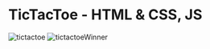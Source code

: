 # TicTacToe - HTML & CSS, JS
![tictactoe](https://user-images.githubusercontent.com/95170847/147502132-0861e581-39b6-4900-99d0-20ac7e76f217.png)
![tictactoeWinner](https://user-images.githubusercontent.com/95170847/147502135-9e38bb8c-0441-4e55-b892-48f4dee7a731.png)
